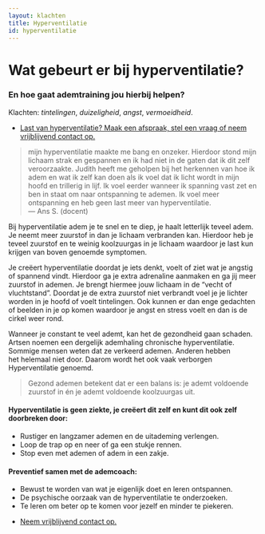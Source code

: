 ```yaml
---
layout: klachten
title: Hyperventilatie
id: hyperventilatie
---
```


# Wat gebeurt er bij hyperventilatie?

### En hoe gaat ademtraining jou hierbij helpen?

Klachten: _tintelingen_, _duizeligheid_, _angst_, _vermoeidheid_.

<ul class="call-to-action">
  <li><a href="/maak-een-afspraak">Last van hyperventilatie? Maak een afspraak, stel een vraag of neem vrijblijvend contact op.</a></li>
</ul>

>mijn hyperventilatie maakte me bang en onzeker. Hierdoor stond mijn lichaam strak en gespannen en ik had niet in de gaten dat ik dit zelf veroorzaakte. Judith heeft me geholpen bij het herkennen van hoe ik adem en wat ik zelf kan doen als ik voel dat ik licht wordt in mijn hoofd en trillerig in lijf. Ik voel eerder wanneer ik spanning vast zet en ben in staat om naar ontspanning te ademen. Ik voel meer ontspanning en heb geen last meer van hyperventilatie.
<br>— Ans S. (docent)

Bij hyperventilatie adem je te snel en te diep, je haalt letterlijk teveel adem. Je neemt meer zuurstof in dan je lichaam verbranden kan. Hierdoor heb je teveel zuurstof en te weinig koolzuurgas in je lichaam waardoor je last kun krijgen van boven genoemde symptomen.

Je creëert hyperventilatie doordat je iets denkt, voelt of ziet wat je angstig of spannend vindt. Hierdoor ga je extra adrenaline aanmaken en ga jij meer zuurstof in ademen. Je brengt hiermee jouw lichaam in de “vecht of vluchtstand”. Doordat je de extra zuurstof niet verbrandt voel je je lichter worden in je hoofd of voelt tintelingen. Ook kunnen er dan enge gedachten of beelden in je op komen waardoor je angst en stress voelt en dan is de cirkel weer rond.

Wanneer je constant te veel ademt, kan het de gezondheid gaan schaden. Artsen noemen een dergelijk ademhaling chronische hyperventilatie. Sommige mensen weten dat ze verkeerd ademen. Anderen hebben het helemaal niet door. Daarom wordt het ook vaak verborgen Hyperventilatie genoemd.       

> Gezond ademen betekent dat er een balans is: je ademt voldoende zuurstof in én je ademt voldoende koolzuurgas uit.

#### Hyperventilatie is geen ziekte, je creëert dit zelf en kunt dit ook zelf doorbreken door:

* Rustiger en langzamer ademen en de uitademing verlengen.
* Loop de trap op en neer of ga een stukje rennen.
* Stop even met ademen of adem in een zakje.

#### Preventief samen met de ademcoach:

* Bewust te worden van wat je eigenlijk doet en leren ontspannen.
* De psychische oorzaak van de hyperventilatie te onderzoeken.
* Te leren om beter op te komen voor jezelf en minder te piekeren.

<ul class="call-to-action">
  <li><a href="/maak-een-afspraak">Neem vrijblijvend contact op.</a></li>
</ul>
